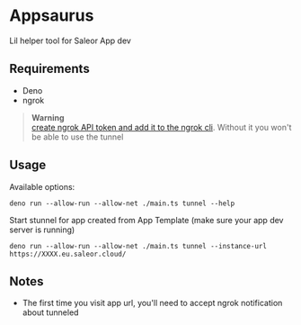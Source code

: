 # Appsaurus

Lil helper tool for Saleor App dev

## Requirements

- Deno
- ngrok

> **Warning**<br/>
> [create ngrok API token and add it to the ngrok cli](https://dashboard.ngrok.com/api).
> Without it you won't be able to use the tunnel

## Usage

Available options:

```
deno run --allow-run --allow-net ./main.ts tunnel --help
```

Start stunnel for app created from App Template (make sure your app dev server
is running)

```
deno run --allow-run --allow-net ./main.ts tunnel --instance-url https://XXXX.eu.saleor.cloud/
```

## Notes

- The first time you visit app url, you'll need to accept ngrok notification
  about tunneled
